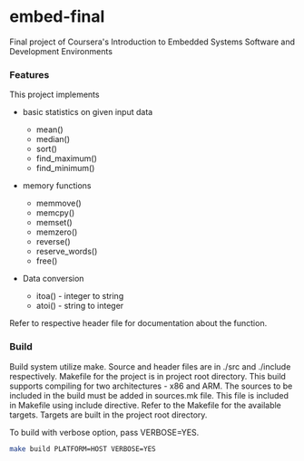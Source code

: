 # embed-final
Final project of Coursera's Introduction to Embedded Systems Software and Development Environments
### Features
This project implements
* basic statistics on given input data
    * mean()
    * median()
    * sort()
    * find_maximum()
    * find_minimum()

* memory functions
    * memmove()
    * memcpy()
    * memset()
    * memzero()
    * reverse()
    * reserve_words()
    * free()

* Data conversion
    * itoa() - integer to string
    * atoi() - string to integer

Refer to respective header file for documentation about the function.

### Build
Build system utilize make. Source and header files are in ./src and ./include respectively. Makefile for the project is in project root directory. 
This build supports compiling for two architectures - x86 and ARM.
The sources to be included in the build must be added in sources.mk file.
This file is included in Makefile using include directive.
Refer to the Makefile for the available targets.
Targets are built in the project root directory.

To build with verbose option, pass VERBOSE=YES.
```bash
make build PLATFORM=HOST VERBOSE=YES
```

